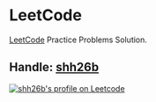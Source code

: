 # LeetCode

[LeetCode](https://leetcode.com) Practice Problems Solution.

## Handle: [shh26b](https://leetcode.com/shh26b)

<a href="https://leetcode.com/shh26b" target="_blank"><img src="https://img.shields.io/badge/dynamic/json?&color=1f8acb&logo=leetcode&label=Leetcode&url=https://competitive-coding-api.herokuapp.com/api/leetcode/shh26b&query=%24.rating&prefix=Rating%20&style=for-the-badge&cacheSeconds=259200" alt="shh26b's profile on Leetcode" title="shh26b's profile on Leetcode"></a>
